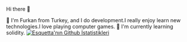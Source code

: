 Hi there  👋


🔶 I'm Furkan from Turkey, and I do  development.I really enjoy learn new technologies.I love playing computer games.
🔶 I'm currently learning solidity.
[![Esquetta'nın Github İstatistikleri](https://github-readme-stats.vercel.app/api?username=Esquetta)](https://github.com/anuraghazra/github-readme-stats)



